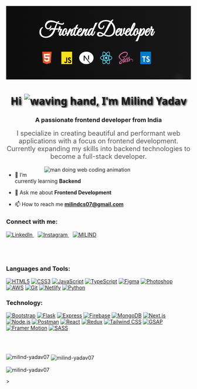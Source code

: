 <img align="center" alt="profession" width="900" height="200" src="assets/profile first image.png">
<h1 align="center" style="font-family: 'Segoe UI', Tahoma, Geneva, Verdana, sans-serif; text-shadow: 2px 2px 4px #000000;">
  Hi <img src="https://media.giphy.com/media/hvRJCLFzcasrR4ia7z/giphy.gif" width="30px" alt="waving hand" />, I'm Milind Yadav
</h1>
<h3 align="center">A passionate frontend developer from India</h3>

<p align="center" style="font-size: 18px; max-width: 700px; margin: auto; color: #555;">
  I specialize in creating beautiful and performant web applications with a focus on frontend development. Currently expanding my skills into backend technologies to become a full-stack developer.
</p>

<br>

<img align="right" alt="man doing web coding animation" width="400" src="https://tenor.com/view/programmer-rounded-edges-gif-26214286" />


- 🌱 I’m currently learning <b>Backend</b>

- 💬 Ask me about <b>Frontend Development</b>

- 📫 How to reach me <b>milindcs07@gmail.com</b>

<h3 align="left">Connect with me:</h3>
<p align="left">
  <a href="https://linkedin.com/in/milind yadav" target="_blank" rel="noreferrer" style="margin-right: 10px;">
    <img src="https://img.shields.io/badge/LinkedIn-0A66C2?style=for-the-badge&logo=linkedin&logoColor=white&shadow=1" alt="LinkedIn" />
  </a>
  <a href="https://instagram.com/milind_yadav_07" target="_blank" rel="noreferrer" style="margin-right: 10px;">
    <img src="https://img.shields.io/badge/Instagram-E4405F?style=for-the-badge&logo=instagram&logoColor=white&shadow=1" alt="Instagram" />
  </a>
  <a href="https://milindpersonal-3dportfolio.netlify.app/" target="_blank" rel="noreferrer" style="margin-right: 10px;">
    <img src="https://img.shields.io/badge/MILIND-808080?style=for-the-badge&logoColor=white&shadow=1&fontSize=36" alt="MILIND" />
  </a>

<br>
<br>
<br>
<br>


<h3 align="left">Languages and Tools:</h3>
<p align="left">
  <a href="https://www.w3.org/html/" target="_blank" rel="noreferrer"><img src="https://img.shields.io/badge/HTML5-E34F26?style=for-the-badge&logo=html5&logoColor=white&shadow=1" alt="HTML5" /></a>
  <a href="https://www.w3schools.com/css/" target="_blank" rel="noreferrer"><img src="https://img.shields.io/badge/CSS3-1572B6?style=for-the-badge&logo=css3&logoColor=white&shadow=1" alt="CSS3" /></a>
  <a href="https://developer.mozilla.org/en-US/docs/Web/JavaScript" target="_blank" rel="noreferrer"><img src="https://img.shields.io/badge/JavaScript-F7DF1E?style=for-the-badge&logo=javascript&logoColor=black&shadow=1" alt="JavaScript" /></a>
  <a href="https://www.typescriptlang.org/" target="_blank" rel="noreferrer"><img src="https://img.shields.io/badge/TypeScript-3178C6?style=for-the-badge&logo=typescript&logoColor=white&shadow=1" alt="TypeScript" /></a>
  <a href="https://www.figma.com/" target="_blank" rel="noreferrer"><img src="https://img.shields.io/badge/Figma-F24E1E?style=for-the-badge&logo=figma&logoColor=white&shadow=1" alt="Figma" /></a>
  <a href="https://www.adobe.com/products/photoshop.html" target="_blank" rel="noreferrer"><img src="https://img.shields.io/badge/Photoshop-31A8FF?style=for-the-badge&logo=adobephotoshop&logoColor=white&shadow=1" alt="Photoshop" /></a>
  <a href="https://aws.amazon.com" target="_blank" rel="noreferrer"><img src="https://img.shields.io/badge/AWS-232F3E?style=for-the-badge&logo=amazonaws&logoColor=white&shadow=1" alt="AWS" /></a>
  <a href="https://git-scm.com/" target="_blank" rel="noreferrer"><img src="https://img.shields.io/badge/Git-F05032?style=for-the-badge&logo=git&logoColor=white&shadow=1" alt="Git" /></a>
  <a href="https://milindpersonal-3dportfolio.netlify.app/" target="_blank" rel="noreferrer"><img src="https://img.shields.io/badge/Netlify-00C7B7?style=for-the-badge&logo=netlify&logoColor=white&shadow=1" alt="Netlify" /></a>
  <a href="https://www.python.org" target="_blank" rel="noreferrer"><img src="https://img.shields.io/badge/Python-3776AB?style=for-the-badge&logo=python&logoColor=white&shadow=1" alt="Python" /></a>
</p>

<h3 align="left">Technology:</h3>
<p align="left">
  <a href="https://getbootstrap.com" target="_blank" rel="noreferrer"><img src="https://img.shields.io/badge/Bootstrap-563D7C?style=for-the-badge&logo=bootstrap&logoColor=white&shadow=1" alt="Bootstrap" /></a>
  <a href="https://flask.palletsprojects.com/" target="_blank" rel="noreferrer"><img src="https://img.shields.io/badge/Flask-000000?style=for-the-badge&logo=flask&logoColor=white&shadow=1" alt="Flask" /></a>
  <a href="https://expressjs.com" target="_blank" rel="noreferrer"><img src="https://img.shields.io/badge/Express.js-000000?style=for-the-badge&logo=express&logoColor=white&shadow=1" alt="Express" /></a>
  <a href="https://firebase.google.com/" target="_blank" rel="noreferrer"><img src="https://img.shields.io/badge/Firebase-FFCA28?style=for-the-badge&logo=firebase&logoColor=black&shadow=1" alt="Firebase" /></a>
  <a href="https://www.mongodb.com/" target="_blank" rel="noreferrer"><img src="https://img.shields.io/badge/MongoDB-47A248?style=for-the-badge&logo=mongodb&logoColor=white&shadow=1" alt="MongoDB" /></a>
  <a href="https://nextjs.org/" target="_blank" rel="noreferrer"><img src="https://img.shields.io/badge/Next.js-000000?style=for-the-badge&logo=next.js&logoColor=white&shadow=1" alt="Next.js" /></a>
  <a href="https://nodejs.org" target="_blank" rel="noreferrer"><img src="https://img.shields.io/badge/Node.js-339933?style=for-the-badge&logo=node.js&logoColor=white&shadow=1" alt="Node.js" /></a>
  <a href="https://postman.com" target="_blank" rel="noreferrer"><img src="https://img.shields.io/badge/Postman-FF6C37?style=for-the-badge&logo=postman&logoColor=white&shadow=1" alt="Postman" /></a>
  <a href="https://reactjs.org/" target="_blank" rel="noreferrer"><img src="https://img.shields.io/badge/React-61DAFB?style=for-the-badge&logo=react&logoColor=black&shadow=1" alt="React" /></a>
  <a href="https://redux.js.org" target="_blank" rel="noreferrer"><img src="https://img.shields.io/badge/Redux-764ABC?style=for-the-badge&logo=redux&logoColor=white&shadow=1" alt="Redux" /></a>
  <a href="https://tailwindcss.com/" target="_blank" rel="noreferrer"><img src="https://img.shields.io/badge/Tailwind_CSS-06B6D4?style=for-the-badge&logo=tailwind-css&logoColor=white&shadow=1" alt="Tailwind CSS" /></a>
  <a href="https://greensock.com/gsap/" target="_blank" rel="noreferrer"><img src="https://img.shields.io/badge/GSAP-88CE02?style=for-the-badge&logo=greensock&logoColor=white&shadow=1" alt="GSAP" /></a>
  <a href="https://www.framer.com/motion/" target="_blank" rel="noreferrer"><img src="https://img.shields.io/badge/Framer_Motion-0055FF?style=for-the-badge&logo=framer&logoColor=white&shadow=1" alt="Framer Motion" /></a>
  <a href="https://sass-lang.com/" target="_blank" rel="noreferrer"><img src="https://img.shields.io/badge/SASS-CC6699?style=for-the-badge&logo=sass&logoColor=white&shadow=1" alt="SASS" /></a>
</p>

<br>
<br>

<p><img align="left" src="https://github-readme-stats.vercel.app/api/top-langs?username=milind-yadav07&show_icons=true&locale=en&layout=compact" alt="milind-yadav07" /></p>

<p>&nbsp;<img align="center" src="https://github-readme-stats.vercel.app/api?username=milind-yadav07&show_icons=true&locale=en" alt="milind-yadav07" /></p>

<p><img align="center" src="https://github-readme-streak-stats.herokuapp.com/?user=milind-yadav07&" alt="milind-yadav07" /></p>
></p>
